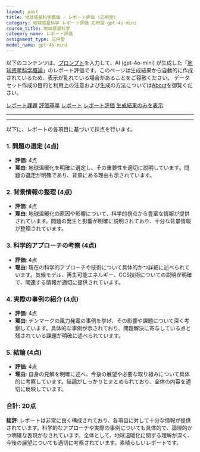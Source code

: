 ```yaml
---
layout: post
title: 地球惑星科学概論 - レポート評価 (応用型)
category: 地球惑星科学 レポート評価 応用型 gpt-4o-mini
course_title: 地球惑星科学
category_name: レポート評価
assignment_type: 応用型
model_name: gpt-4o-mini
---
```


以下のコンテンツは、[プロンプト](http://127.0.0.1:8000/generated/地球惑星科学/gpt-4o-mini/prompt_レポート評価-応用型.md)を入力して、AI (gpt-4o-mini) が生成した「[地球惑星科学概論](/contents/地球惑星科学/)」のレポート評価です。このページは生成結果から自動的に作成されているため、表示が乱れている場合があることをご容赦ください。
データセット作成の目的と利用上の注意および生成の方法については[About](/About)を御覧ください。

[レポート課題](../レポート課題-応用型)
[評価基準](../評価基準-応用型)
[レポート](../レポート-応用型)
[レポート評価](../レポート評価-応用型)
[生成結果のみを表示](http://127.0.0.1:8000/generated/地球惑星科学/gpt-4o-mini/レポート評価-応用型.md)
  

***
***
  
以下に、レポートの各項目に基づいて採点を行います。

### 1. 問題の選定 (4点)
- **評価**: 4点
- **理由**: 地球温暖化を明確に選定し、その重要性を適切に説明しています。問題の選定が明確であり、背景にある理由も示されています。

### 2. 背景情報の整理 (4点)
- **評価**: 4点
- **理由**: 地球温暖化の原因や影響について、科学的視点から豊富な情報が提供されています。問題の発生と影響が明確に説明されており、十分な背景情報が整理されています。

### 3. 科学的アプローチの考察 (4点)
- **評価**: 4点
- **理由**: 現在の科学的アプローチや技術について具体的かつ詳細に述べられています。気候モデル、再生可能エネルギー、CCS技術についての説明が明確で、関連する情報が適切に提供されています。

### 4. 実際の事例の紹介 (4点)
- **評価**: 4点
- **理由**: デンマークの風力発電の事例を挙げ、その影響や課題について深く考察しています。具体的な事例が示されており、問題解決に寄与している点と残されている課題が明確に述べられています。

### 5. 結論 (4点)
- **評価**: 4点
- **理由**: 自身の見解を明確に述べ、今後の展望や必要な取り組みについて具体的に考察しています。結論がしっかりとまとめられており、全体の内容を適切に反映しています。

### 合計: 20点

**総評**: レポートは非常に良く構成されており、各項目に対して十分な情報が提供されています。科学的なアプローチや実際の事例についても具体的で、論理的かつ明確な表現がなされています。全体として、地球温暖化に関する理解が深く、今後の展望についても適切に考察されています。素晴らしいレポートです。
